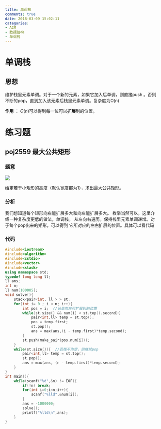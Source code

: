 ```yaml
---
title: 单调栈
comments: true
date: 2018-03-09 15:02:11
categories:
- ACM
- 数据结构
- 单调栈
---
```


# 单调栈
## 思想
维护栈里元素单调。对于一个新的元素，如果它加入后单调，则直接push
。否则不断的pop，直到加入该元素后栈里元素单调。复杂度为O(n)

**作用** ： $O(n)$可以得到每一位可以**扩展**到的位置。

<!--more-->

# 练习题
## poj2559 最大公共矩形
### 题意
![](https://odzkskevi.qnssl.com/45660aba95464e61adfbbcc7cea2c44c?v=1498986166)

给定若干小矩形的高度（默认宽度都为1），求出最大公共矩形。
### 分析
我们想知道每个矩形向右能扩展多大和向左能扩展多大。
枚举当然可以，这里介绍一种复杂度更低的做法，单调栈。
从左向右遍历。保持栈里元素单调递增。对于每个pop出来的矩形，可以得到
它所对应的左右扩展的位置。具体可以看代码
### 代码
```cpp
#include<iostream>
#include<algorithm>
#include<cstdio>
#include<vector>
#include<stack>
using namespace std;
typedef long long ll;
ll ans;
int n;
ll num[100005];
void solve(){
    stack<pair<int, ll > > st;
    for(int i= 0 ; i < n; i++){
        int pos = i;  //记录向左可扩展到的位置
        while(st.size() && num[i] < st.top().second){
            pair<int,ll> temp = st.top();
            pos = temp.first;
            st.pop();
            ans = max(ans,(i - temp.first)*temp.second);
        }
        st.push(make_pair(pos,num[i]));
    }
    while(st.size()){  //若栈不为空，则继续pop
        pair<int,ll> temp = st.top();
        st.pop();
        ans = max(ans, (n - temp.first)*temp.second);
    }
}
int main(){
    while(scanf("%d",&n) != EOF){
        if(!n) break;
        for(int i=0;i<n;i++){
            scanf("%lld",&num[i]);
        }
        ans = -1000000;
        solve();
        printf("%lld\n",ans);
    }
}
```
